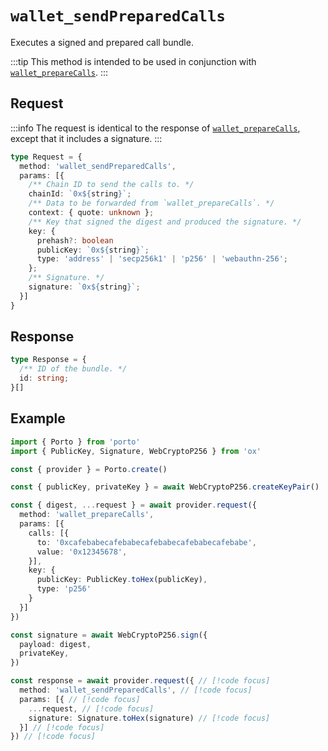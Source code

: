 # `wallet_sendPreparedCalls`

Executes a signed and prepared call bundle.

:::tip
This method is intended to be used in conjunction with [`wallet_prepareCalls`](/sdk/rpc/wallet_prepareCalls).
:::

## Request

:::info
The request is identical to the response of [`wallet_prepareCalls`](/sdk/rpc/wallet_prepareCalls), except that it includes a signature.
:::

```ts
type Request = {
  method: 'wallet_sendPreparedCalls',
  params: [{
    /** Chain ID to send the calls to. */
    chainId: `0x${string}`;
    /** Data to be forwarded from `wallet_prepareCalls`. */
    context: { quote: unknown };
    /** Key that signed the digest and produced the signature. */
    key: {
      prehash?: boolean
      publicKey: `0x${string}`;
      type: 'address' | 'secp256k1' | 'p256' | 'webauthn-256';
    };
    /** Signature. */
    signature: `0x${string}`;
  }]
}
```

## Response

```ts
type Response = {
  /** ID of the bundle. */
  id: string;
}[]
```

## Example

```ts twoslash
import { Porto } from 'porto'
import { PublicKey, Signature, WebCryptoP256 } from 'ox'

const { provider } = Porto.create()

const { publicKey, privateKey } = await WebCryptoP256.createKeyPair()

const { digest, ...request } = await provider.request({
  method: 'wallet_prepareCalls',
  params: [{
    calls: [{
      to: '0xcafebabecafebabecafebabecafebabecafebabe',
      value: '0x12345678',
    }],
    key: {
      publicKey: PublicKey.toHex(publicKey),
      type: 'p256'
    }
  }]
})

const signature = await WebCryptoP256.sign({
  payload: digest,
  privateKey,
})

const response = await provider.request({ // [!code focus]
  method: 'wallet_sendPreparedCalls', // [!code focus]
  params: [{ // [!code focus]
    ...request, // [!code focus]
    signature: Signature.toHex(signature) // [!code focus]
  }] // [!code focus]
}) // [!code focus]
```